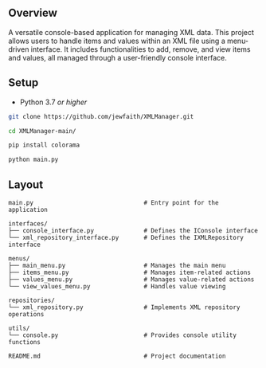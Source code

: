 ## Overview

A versatile console-based application for managing XML data. This project allows users to handle items and values within an XML file using a menu-driven interface. It includes functionalities to add, remove, and view items and values, all managed through a user-friendly console interface.

## Setup

- Python 3.7 *or higher*

```bash
git clone https://github.com/jewfaith/XMLManager.git

cd XMLManager-main/

pip install colorama

python main.py
```

## Layout

```plaintext
main.py                               # Entry point for the application

interfaces/
├── console_interface.py              # Defines the IConsole interface
└── xml_repository_interface.py       # Defines the IXMLRepository interface

menus/
├── main_menu.py                      # Manages the main menu
├── items_menu.py                     # Manages item-related actions
├── values_menu.py                    # Manages value-related actions
└── view_values_menu.py               # Handles value viewing

repositories/
└── xml_repository.py                 # Implements XML repository operations

utils/
└── console.py                        # Provides console utility functions

README.md                             # Project documentation
```